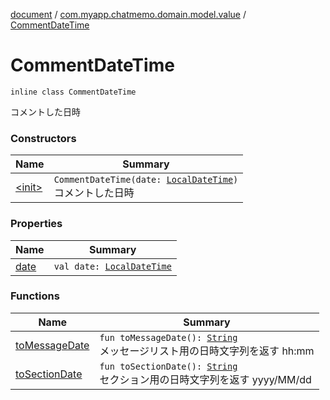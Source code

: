 [document](../../index.md) / [com.myapp.chatmemo.domain.model.value](../index.md) / [CommentDateTime](./index.md)

# CommentDateTime

`inline class CommentDateTime`

コメントした日時

### Constructors

| Name | Summary |
|---|---|
| [&lt;init&gt;](-init-.md) | `CommentDateTime(date: `[`LocalDateTime`](https://developer.android.com/reference/java/time/LocalDateTime.html)`)`<br>コメントした日時 |

### Properties

| Name | Summary |
|---|---|
| [date](date.md) | `val date: `[`LocalDateTime`](https://developer.android.com/reference/java/time/LocalDateTime.html) |

### Functions

| Name | Summary |
|---|---|
| [toMessageDate](to-message-date.md) | `fun toMessageDate(): `[`String`](https://kotlinlang.org/api/latest/jvm/stdlib/kotlin/-string/index.html)<br>メッセージリスト用の日時文字列を返す hh:mm |
| [toSectionDate](to-section-date.md) | `fun toSectionDate(): `[`String`](https://kotlinlang.org/api/latest/jvm/stdlib/kotlin/-string/index.html)<br>セクション用の日時文字列を返す yyyy/MM/dd |
